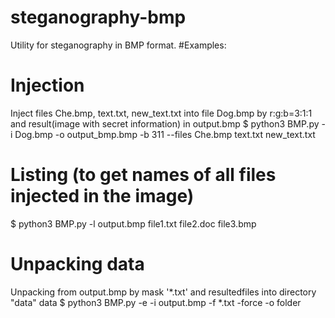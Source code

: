 # steganography-bmp
Utility for steganography in BMP format.
#Examples:
# Injection 
Inject files Che.bmp, text.txt, new_text.txt into file Dog.bmp by r:g:b=3:1:1 and result(image with secret information) in output.bmp
$ python3 BMP.py -i Dog.bmp -o output_bmp.bmp -b 311 --files Che.bmp text.txt new_text.txt

# Listing (to get names of all files injected in the image)
$ python3 BMP.py -l output.bmp
file1.txt
file2.doc
file3.bmp

# Unpacking data
Unpacking from output.bmp by mask '*.txt' and resultedfiles into directory "data" data
$ python3 BMP.py -e -i output.bmp -f *.txt -force -o folder
